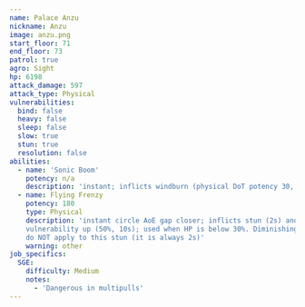 ```yaml
---
name: Palace Anzu
nickname: Anzu
image: anzu.png
start_floor: 71
end_floor: 73
patrol: true
agro: Sight
hp: 6198
attack_damage: 597
attack_type: Physical
vulnerabilities:
  bind: false
  heavy: false
  sleep: false
  slow: true
  stun: true
  resolution: false
abilities:
  - name: 'Sonic Boom'
    potency: n/a
    description: 'instant; inflicts windburn (physical DoT potency 30, 20s)'
  - name: Flying Frenzy
    potency: 180
    type: Physical
    description: 'instant circle AoE gap closer; inflicts stun (2s) and
    vulnerability up (50%, 10s); used when HP is below 30%. Diminishing returns
    do NOT apply to this stun (it is always 2s)'
    warning: other
job_specifics:
  SGE:
    difficulty: Medium
    notes:
      - 'Dangerous in multipulls'
---
```

